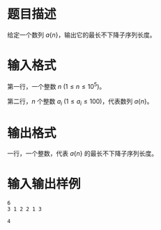 # 题目描述

给定一个数列 $a \{n \}$，输出它的最长不下降子序列长度。

# 输入格式

第一行，一个整数 $n~(1 \leq n \leq {10}^5)$。

第二行，$n$ 个整数 $a_i~(1 \leq a_i \leq 100)$，代表数列 $a \{n \}$。

# 输出格式

一行，一个整数，代表 $a \{n \}$ 的最长不下降子序列长度。

# 输入输出样例

```input1
6
3 1 2 2 1 3
```

```output1
4
```
